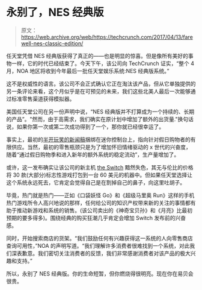 # 永别了，NES 经典版

> 原文：<https://web.archive.org/web/https://techcrunch.com/2017/04/13/farewell-nes-classic-edition/>

任天堂凭借 NES 经典版获得了真正的——也是明显的惊喜。但是像所有美好的事物一样，它的时代已经结束了。今天下午，该公司向 TechCrunch 证实，“整个 4 月，NOA 地区将收到今年最后一批任天堂娱乐系统:NES 经典版系统。”

这不是权威性的语言。该公司不会正式确认它正在淘汰该产品，但从它单独提供的另一条评论来看，这个月似乎是在可预见的未来，我们这些北美人最后一次能够通过标准零售渠道获得模拟器。

美国任天堂公司在另一份声明中说，“NES 经典版并不打算成为一个持续的、长期的产品”。"然而，由于高需求，我们确实在原计划中增加了额外的出货量."换句话说，如果你第一次或第二次成功得到了一个，那你就已经很幸运了。

事实上，最初的[半开玩笑的新闻稿](https://web.archive.org/web/20230228214803/http://www.businesswire.com/news/home/20160714005388/en/Relive-Glories-Nintendo%E2%80%99s-Ultimate-Retro-Gaming-Experience)捆绑在迷你控制台上，指向针对假日购物者的有限供应。当然，最初的零售瓶颈只是为了增加怀旧情绪驱动的 x 世代的兴奋度，随着“通过假日购物季和进入新年的额外系统的稳定流动”，生产量增加了。

或许，这一发布确实让该公司的新主机 [the Switch](https://web.archive.org/web/20230228214803/https://www.google.com/search?q=switch+review+techcrunch&oq=switch+review+techcrunch&aqs=chrome..69i57.3303j0j4&sourceid=chrome&ie=UTF-8) 黯然失色，其无与伦比的价格将 30 款(大部分)标志性游戏打包到一台 60 美元的机器中。但如果任天堂选择让这个系统永远死去，它肯定会觉得自己是在割掉自己的鼻子，向这里吐胡子。

毕竟，热门就是热门——正如《口袋妖怪 Go》和《超级马里奥 Run》这样的手机热门游戏所令人高兴地说的那样，任何给公司的知识产权带来新的关注的事情都有助于推动新游戏和系统的销售。(该公司卖出的《神奇宝贝孙》和《月亮》比最初预期的要多得多)。围绕经典的购买狂潮几乎肯定会增加 Switch 发布前的兴奋感。

同时，开始搜索商店的货架。“我们鼓励任何有兴趣获得这一系统的人向零售商店查询可用性，”NOA 的声明写道。“我们理解许多消费者很难找到一个系统，对此我们深表歉意。我们密切关注消费者的反馈，我们非常感谢消费者对该产品的极大兴趣和支持。”

所以，永别了 NES 经典版。你的生命短暂，但你燃烧得很明亮。现在你在易贝会很贵。